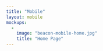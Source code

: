```yaml
---
title: "Mobile"
layout: mobile
mockups:
  -
    image: "beacon-mobile-home.jpg"
    title: "Home Page"
---
```

